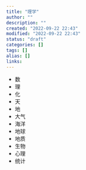 ```yaml
---
title: "理学"
author: ""
description: ""
created: "2022-09-22 22:43"
modified: "2022-09-22 22:43"
status: "draft"
categories: []
tags: []
alias: []
links: 
---
```


- 数
- 理
- 化
- 天
- 地
- 大气
- 海洋
- 地球
- 地质
- 生物
- 心理
- 统计